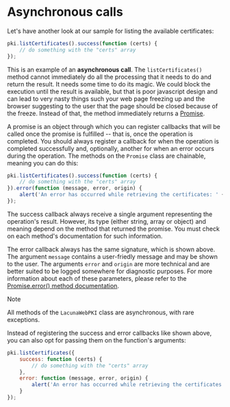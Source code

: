 ﻿# Asynchronous calls

Let's have another look at our sample for listing the available certificates:

```javascript
pki.listCertificates().success(function (certs) {
    // do something with the "certs" array
});
```

This is an example of an **asynchronous call**. The `listCertificates()` method cannot immediately do all the processing that it needs to do and return the result.
It needs some time to do its magic. We could block the execution until the result is available, but that is poor javascript design and can lead to very nasty things
such your web page freezing up and the browser suggesting to the user that the page should be closed because of the freeze. Instead of that, the method immediately
returns a [Promise](http://webpki.lacunasoftware.com/Help/classes/Promise.html).

A promise is an object through which you can register callbacks that will be called once the promise is fulfilled -- that is, once the operation is completed. You
should always register a callback for when the operation is completed successfully and, optionally, another for when an error occurs during the operation. The methods
on the `Promise` class are chainable, meaning you can do this:

```javascript
pki.listCertificates().success(function (certs) {
    // do something with the "certs" array
}).error(function (message, error, origin) {
    alert('An error has occurred while retrieving the certificates: ' + message);
});
```

The success callback always receive a single argument representing the operation's result. However, its type (either string, array or object) and meaning depend on
the method that returned the promise. You must check on each method's documentation for such information.

The error callback always has the same signature, which is shown above. The argument `message` contains a user-friedly message and may be shown to the user. The
arguments `error` and `origin` are more technical and are better suited to be logged somewhere for diagnostic purposes. For more information about each of these
parameters, please refer to the [Promise.error() method documentation](http://webpki.lacunasoftware.com/Help/classes/Promise.html#method_error).

> [!NOTE]
> All methods of the `LacunaWebPKI` class are asynchronous, with rare exceptions.

Instead of registering the success and error callbacks like shown above, you can also opt for passing them on the function's arguments:

```javascript
pki.listCertificates({
    success: function (certs) {
        // do something with the "certs" array
    },
    error: function (message, error, origin) {
        alert('An error has occurred while retrieving the certificates: ' + message);
    }
});
```
